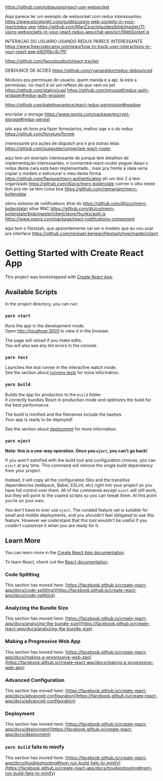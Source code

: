 

https://github.com/robtaussig/react-use-websocket

Aqui parece ter um exemplo de websocket com redux interessantes
https://www.pluralsight.com/guides/using-web-sockets-in-your-reactredux-app
https://github.com/ManZzup/plguides/blob/master/11-using-websockets-in-your-react-redux-app/chat-app/src/WebSocket.js


INTERACAO DO USUARIO USANDO REDUX PARECE INTERESSANTE
https://www.freecodecamp.org/news/how-to-track-user-interactions-in-your-react-app-b82f0bc4c7ff/

https://github.com/faouzioudouh/react-tracker

DEBOUNCE DE ACOES
https://github.com/ryanseddon/redux-debounced

Modulos pra permissao de usuario. 
quem manda e a api, la esta a permissao. 
no react é só um reflexo do que vem no jwt 
https://github.com/stalniy/casl
https://github.com/mjrussell/redux-auth-wrapper#redux-auth-wrapper


https://github.com/patelmayankce/react-redux-permission#readme


encriptar o storage
https://www.npmjs.com/package/encrypt-storage#redux-persist


isto aqui eh bom pra fazer formularios, melhor uqe o o do redux
https://github.com/formium/formik


interessante pra ações de dispatch pra ir pra outras telas
https://github.com/supasate/connected-react-router


aqui tem um exemplo interessante de porque tem detalhes de implementação interessantes. o connected-react-router peguei daqui
o redux deste cara está bem implementado.. mais pra frente a ideia seria copiar o modelo e estruturar o meu desta forma
https://github.com/flaviuse/mern-authentication
eh um dos 2  q tem organizado https://github.com/djizco/mern-boilerplate
corrrer o olho neste tbm pra ver se tem coisa boa https://github.com/nemanjam/mern-boilerplate

otimo sistema de notifications (tirei do https://github.com/djizco/mern-boilerplate) 
olhar RNC https://github.com/djizco/mern-boilerplate/blob/master/client/store/thunks/auth.js
https://www.npmjs.com/package/react-notifications-component



aqui tem o filestash, que aparentemente vai ser o modelo que eu vou usar pra interface 
https://github.com/mickael-kerjean/filestash/tree/master/client











# Getting Started with Create React App

This project was bootstrapped with [Create React App](https://github.com/facebook/create-react-app).

## Available Scripts

In the project directory, you can run:

### `yarn start`

Runs the app in the development mode.\
Open [http://localhost:3000](http://localhost:3000) to view it in the browser.

The page will reload if you make edits.\
You will also see any lint errors in the console.

### `yarn test`

Launches the test runner in the interactive watch mode.\
See the section about [running tests](https://facebook.github.io/create-react-app/docs/running-tests) for more information.

### `yarn build`

Builds the app for production to the `build` folder.\
It correctly bundles React in production mode and optimizes the build for the best performance.

The build is minified and the filenames include the hashes.\
Your app is ready to be deployed!

See the section about [deployment](https://facebook.github.io/create-react-app/docs/deployment) for more information.

### `yarn eject`

**Note: this is a one-way operation. Once you `eject`, you can’t go back!**

If you aren’t satisfied with the build tool and configuration choices, you can `eject` at any time. This command will remove the single build dependency from your project.

Instead, it will copy all the configuration files and the transitive dependencies (webpack, Babel, ESLint, etc) right into your project so you have full control over them. All of the commands except `eject` will still work, but they will point to the copied scripts so you can tweak them. At this point you’re on your own.

You don’t have to ever use `eject`. The curated feature set is suitable for small and middle deployments, and you shouldn’t feel obligated to use this feature. However we understand that this tool wouldn’t be useful if you couldn’t customize it when you are ready for it.

## Learn More

You can learn more in the [Create React App documentation](https://facebook.github.io/create-react-app/docs/getting-started).

To learn React, check out the [React documentation](https://reactjs.org/).

### Code Splitting

This section has moved here: [https://facebook.github.io/create-react-app/docs/code-splitting](https://facebook.github.io/create-react-app/docs/code-splitting)

### Analyzing the Bundle Size

This section has moved here: [https://facebook.github.io/create-react-app/docs/analyzing-the-bundle-size](https://facebook.github.io/create-react-app/docs/analyzing-the-bundle-size)

### Making a Progressive Web App

This section has moved here: [https://facebook.github.io/create-react-app/docs/making-a-progressive-web-app](https://facebook.github.io/create-react-app/docs/making-a-progressive-web-app)

### Advanced Configuration

This section has moved here: [https://facebook.github.io/create-react-app/docs/advanced-configuration](https://facebook.github.io/create-react-app/docs/advanced-configuration)

### Deployment

This section has moved here: [https://facebook.github.io/create-react-app/docs/deployment](https://facebook.github.io/create-react-app/docs/deployment)

### `yarn build` fails to minify

This section has moved here: [https://facebook.github.io/create-react-app/docs/troubleshooting#npm-run-build-fails-to-minify](https://facebook.github.io/create-react-app/docs/troubleshooting#npm-run-build-fails-to-minify)
